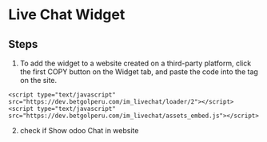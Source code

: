 # Live Chat Widget

## Steps

1. To add the widget to a website created on a third-party platform, click the first COPY button on the Widget tab, and paste the code into the <head> tag on the site.
```
<script type="text/javascript" src="https://dev.betgolperu.com/im_livechat/loader/2"></script>
<script type="text/javascript" src="https://dev.betgolperu.com/im_livechat/assets_embed.js"></script>
```

2. check if Show odoo Chat in website
